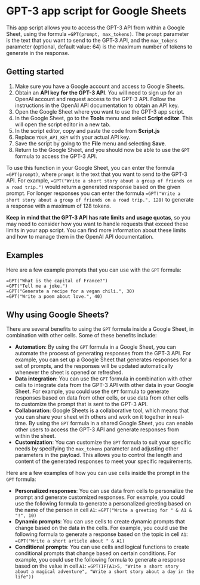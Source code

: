 
# GPT-3 app script for Google Sheets
This app script allows you to access the GPT-3 API from within a Google Sheet, using the formula `=GPT(prompt, max_tokens)`. The `prompt` parameter is the text that you want to send to the GPT-3 API, and the `max_tokens` parameter (optional, default value: 64) is the maximum number of tokens to generate in the response.

## Getting started
1. Make sure you have a Google account and access to Google Sheets.
2. Obtain an **API key for the GPT-3 API**. You will need to sign up for an OpenAI account and request access to the GPT-3 API. Follow the instructions in the OpenAI API documentation to obtain an API key.
3. Open the Google Sheet where you want to use the GPT-3 app script.
4. In the Google Sheet, go to the **Tools** menu and select **Script editor**. This will open the script editor in a new tab.
5. In the script editor, copy and paste the code from **Script.js**
6. Replace `YOUR_API_KEY` with your actual API key.
7. Save the script by going to the **File** menu and selecting **Save**.
8. Return to the Google Sheet, and you should now be able to use the `GPT` formula to access the GPT-3 API.

To use this function in your Google Sheet, you can enter the formula `=GPT(prompt)`, where `prompt` is the text that you want to send to the GPT-3 API. For example, `=GPT("Write a short story about a group of friends on a road trip.")` would return a generated response based on the given prompt. For longer responses you can enter the formula `=GPT("Write a short story about a group of friends on a road trip.", 128)` to generate a response with a maximum of 128 tokens.

**Keep in mind that the GPT-3 API has rate limits and usage quotas**, so you may need to consider how you want to handle requests that exceed these limits in your app script. You can find more information about these limits and how to manage them in the OpenAI API documentation.

## Examples
Here are a few example prompts that you can use with the `GPT` formula:
```
=GPT("What is the capital of France?")
=GPT("Tell me a joke.")
=GPT("Generate a recipe for a vegan chili.", 30)
=GPT("Write a poem about love.", 40)
```

## Why using Google Sheets?
There are several benefits to using the `GPT` formula inside a Google Sheet, in combination with other cells. Some of these benefits include:
-   **Automation**: By using the `GPT` formula in a Google Sheet, you can automate the process of generating responses from the GPT-3 API. For example, you can set up a Google Sheet that generates responses for a set of prompts, and the responses will be updated automatically whenever the sheet is opened or refreshed.
-   **Data integration**: You can use the `GPT` formula in combination with other cells to integrate data from the GPT-3 API with other data in your Google Sheet. For example, you could use the `GPT` formula to generate responses based on data from other cells, or use data from other cells to customize the prompt that is sent to the GPT-3 API.
-   **Collaboration**: Google Sheets is a collaborative tool, which means that you can share your sheet with others and work on it together in real-time. By using the `GPT` formula in a shared Google Sheet, you can enable other users to access the GPT-3 API and generate responses from within the sheet.
-   **Customization**: You can customize the `GPT` formula to suit your specific needs by specifying the `max_tokens` parameter and adjusting other parameters in the payload. This allows you to control the length and content of the generated responses to meet your specific requirements.

Here are a few examples of how you can use cells inside the prompt in the `GPT` formula:
- **Personalized responses**: You can use data from cells to personalize the prompt and generate customized responses. For example, you could use the following formula to generate a personalized greeting based on the name of the person in cell `A1`: `=GPT("Write a greeting for " & A1 & "!", 10)`
- **Dynamic prompts**: You can use cells to create dynamic prompts that change based on the data in the cells. For example, you could use the following formula to generate a response based on the topic in cell `A1`: `=GPT("Write a short article about " & A1)`
- **Conditional prompts**: You can use cells and logical functions to create conditional prompts that change based on certain conditions. For example, you could use the following formula to generate a response based on the value in cell `A1`: `=GPT(IF(A1>5, "Write a short story about a magical adventure", "Write a short story about a day in the life"))`
